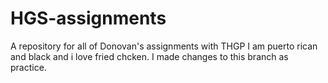 # HGS-assignments
A repository for all of Donovan's assignments with THGP
I am puerto rican and black and i love fried chcken. I made changes to this branch as practice. 
